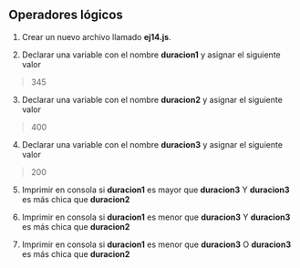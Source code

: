 ## Operadores lógicos

1) Crear un nuevo archivo llamado **ej14.js**.

2) Declarar una variable con el nombre **duracion1** y asignar el siguiente valor
> 345

3) Declarar una variable con el nombre **duracion2** y asignar el siguiente valor
> 400

4) Declarar una variable con el nombre **duracion3** y asignar el siguiente valor
> 200

5) Imprimir en consola si **duracion1** es mayor que **duracion3** Y **duracion3** es más chica que **duracion2**

6) Imprimir en consola si **duracion1** es menor que **duracion3** Y **duracion3** es más chica que **duracion2**

6) Imprimir en consola si **duracion1** es menor que **duracion3** O **duracion3** es más chica que **duracion2**
